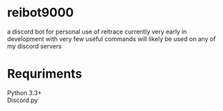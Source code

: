 # reibot9000
a discord bot for personal use of reitrace
currently very early in development with very few useful commands
will likely be used on any of my discord servers

# Requriments
Python 3.3+\
Discord.py

